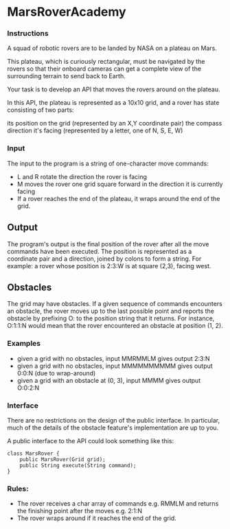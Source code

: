 # MarsRoverAcademy

### Instructions
A squad of robotic rovers are to be landed by NASA on a plateau on Mars.

This plateau, which is curiously rectangular, must be navigated by the rovers so that their onboard cameras can get a complete view of the surrounding terrain to send back to Earth.

Your task is to develop an API that moves the rovers around on the plateau.

In this API, the plateau is represented as a 10x10 grid, and a rover has state consisting of two parts:

its position on the grid (represented by an X,Y coordinate pair)
the compass direction it's facing (represented by a letter, one of N, S, E, W)

### Input

The input to the program is a string of one-character move commands:

* L and R rotate the direction the rover is facing
* M moves the rover one grid square forward in the direction it is currently facing
* If a rover reaches the end of the plateau, it wraps around the end of the grid.

## Output
The program's output is the final position of the rover after all the move commands have been executed. The position is represented as a coordinate pair and a direction, joined by colons to form a string. For example: a rover whose position is 2:3:W is at square (2,3), facing west.

## Obstacles
The grid may have obstacles. If a given sequence of commands encounters an obstacle, the rover moves up to the last possible point and reports the obstacle by prefixing O: to the position string that it returns. For instance, O:1:1:N would mean that the rover encountered an obstacle at position (1, 2).

### Examples
* given a grid with no obstacles, input MMRMMLM gives output 2:3:N
* given a grid with no obstacles, input MMMMMMMMMM gives output 0:0:N (due to wrap-around)
* given a grid with an obstacle at (0, 3), input MMMM gives output O:0:2:N

### Interface
There are no restrictions on the design of the public interface. In particular, much of the details of the obstacle feature's implementation are up to you.

A public interface to the API could look something like this:

```
class MarsRover {
    public MarsRover(Grid grid);
    public String execute(String command);
}
```

### Rules:

* The rover receives a char array of commands e.g. RMMLM and returns the finishing point after the moves e.g. 2:1:N
* The rover wraps around if it reaches the end of the grid.
